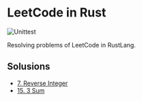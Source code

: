 # LeetCode in Rust

![Unittest](https://github.com/jtr109/leetcode-in-rust/workflows/Unittest/badge.svg)

Resolving problems of LeetCode in RustLang.

## Solusions

* [7. Reverse Integer](./reverse_integer/README.md)
* [15. 3 Sum](./three_sum/README.md)
